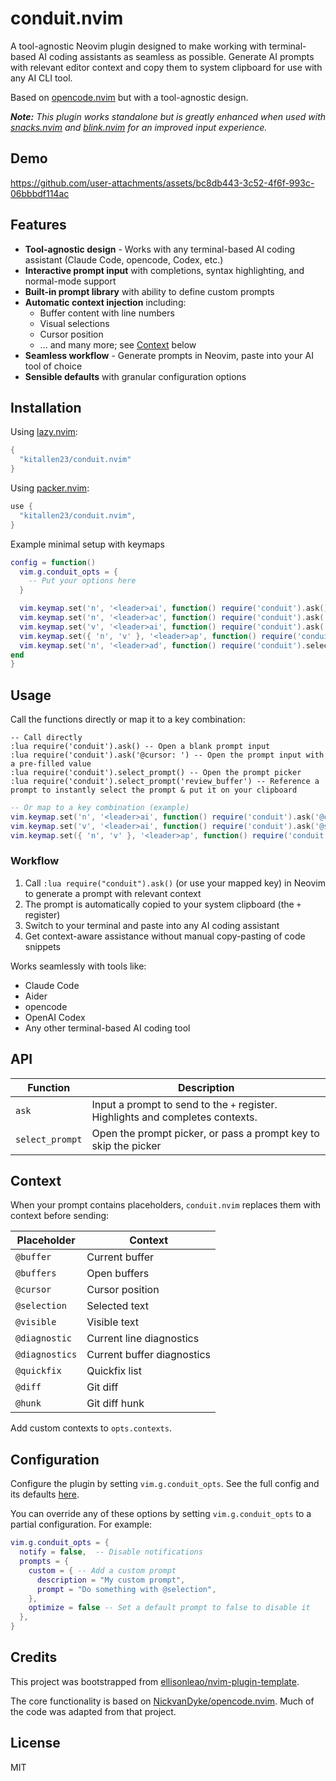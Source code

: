 # conduit.nvim

A tool-agnostic Neovim plugin designed to make working with terminal-based AI coding assistants as seamless as possible. Generate AI prompts with relevant editor context and copy them to system clipboard for use with any AI CLI tool.

Based on [opencode.nvim](https://github.com/NickvanDyke/opencode.nvim) but with a tool-agnostic design.

***Note:** This plugin works standalone but is greatly enhanced when used with [snacks.nvim](https://github.com/folke/snacks.nvim) and [blink.nvim](https://github.com/Saghen/blink.cmp) for an improved input experience.*

## Demo

https://github.com/user-attachments/assets/bc8db443-3c52-4f6f-993c-06bbbdf114ac

## Features

- **Tool-agnostic design** - Works with any terminal-based AI coding assistant (Claude Code, opencode, Codex, etc.)
- **Interactive prompt input** with completions, syntax highlighting, and normal-mode support
- **Built-in prompt library** with ability to define custom prompts
- **Automatic context injection** including:
  - Buffer content with line numbers
  - Visual selections
  - Cursor position
  - ... and many more; see [Context](#context) below
- **Seamless workflow** - Generate prompts in Neovim, paste into your AI tool of choice
- **Sensible defaults** with granular configuration options

## Installation

Using [lazy.nvim](https://github.com/folke/lazy.nvim):

```lua
{
  "kitallen23/conduit.nvim"
}
```

Using [packer.nvim](https://github.com/wbthomason/packer.nvim):

```lua
use {
  "kitallen23/conduit.nvim",
}
```

Example minimal setup with keymaps
```lua
config = function()
  vim.g.conduit_opts = {
    -- Put your options here
  }

  vim.keymap.set('n', '<leader>ai', function() require('conduit').ask() end, { desc = 'Generate conduit prompt' })
  vim.keymap.set('n', '<leader>ac', function() require('conduit').ask('@cursor: ') end, { desc = 'Generate conduit prompt at cursor' })
  vim.keymap.set('v', '<leader>ai', function() require('conduit').ask('@selection: ') end, { desc = 'Generate conduit prompt about selection' })
  vim.keymap.set({ 'n', 'v' }, '<leader>ap', function() require('conduit').select_prompt() end, { desc = 'Select conduit prompt' })
  vim.keymap.set('n', '<leader>ad', function() require('conduit').select_prompt('fix_line') end, { desc = 'Get diagnostic prompt' })
end
}
```

## Usage

Call the functions directly or map it to a key combination:

```vim
-- Call directly
:lua require('conduit').ask() -- Open a blank prompt input
:lua require('conduit').ask('@cursor: ') -- Open the prompt input with a pre-filled value
:lua require('conduit').select_prompt() -- Open the prompt picker
:lua require('conduit').select_prompt('review_buffer') -- Reference a prompt to instantly select the prompt & put it on your clipboard
```

```lua
-- Or map to a key combination (example)
vim.keymap.set('n', '<leader>ai', function() require('conduit').ask('@cursor: ') end, { desc = 'Generate conduit prompt' })
vim.keymap.set('v', '<leader>ai', function() require('conduit').ask('@selection: ') end, { desc = 'Generate conduit prompt about selection' })
vim.keymap.set({ 'n', 'v' }, '<leader>ap', function() require('conduit').select_prompt() end, { desc = 'Select conduit prompt' })
```

### Workflow

1. Call `:lua require("conduit").ask()` (or use your mapped key) in Neovim to generate a prompt with relevant context
2. The prompt is automatically copied to your system clipboard (the `+` register)
3. Switch to your terminal and paste into any AI coding assistant
4. Get context-aware assistance without manual copy-pasting of code snippets

Works seamlessly with tools like:
- Claude Code
- Aider
- opencode
- OpenAI Codex
- Any other terminal-based AI coding tool

## API

| Function    | Description |
|-------------|-------------|
| `ask`     | Input a prompt to send to the `+` register. Highlights and completes contexts. |
| `select_prompt`  | Open the prompt picker, or pass a prompt key to skip the picker |

## Context

When your prompt contains placeholders, `conduit.nvim` replaces them with context before sending:

| Placeholder | Context |
| - | - |
| `@buffer` | Current buffer |
| `@buffers` | Open buffers |
| `@cursor` | Cursor position |
| `@selection` | Selected text |
| `@visible` | Visible text |
| `@diagnostic` | Current line diagnostics |
| `@diagnostics` | Current buffer diagnostics |
| `@quickfix` | Quickfix list |
| `@diff` | Git diff |
| `@hunk` | Git diff hunk |

Add custom contexts to `opts.contexts`.

## Configuration

Configure the plugin by setting `vim.g.conduit_opts`. See the full config and its defaults [here](./lua/conduit/config.lua).

You can override any of these options by setting `vim.g.conduit_opts` to a partial configuration. For example:

```lua
vim.g.conduit_opts = {
  notify = false,  -- Disable notifications
  prompts = {
    custom = { -- Add a custom prompt
      description = "My custom prompt",
      prompt = "Do something with @selection",
    },
    optimize = false -- Set a default prompt to false to disable it
  },
}
```

## Credits

This project was bootstrapped from [ellisonleao/nvim-plugin-template](https://github.com/ellisonleao/nvim-plugin-template).

The core functionality is based on [NickvanDyke/opencode.nvim](https://github.com/NickvanDyke/opencode.nvim). Much of the code was adapted from that project.

## License

MIT
